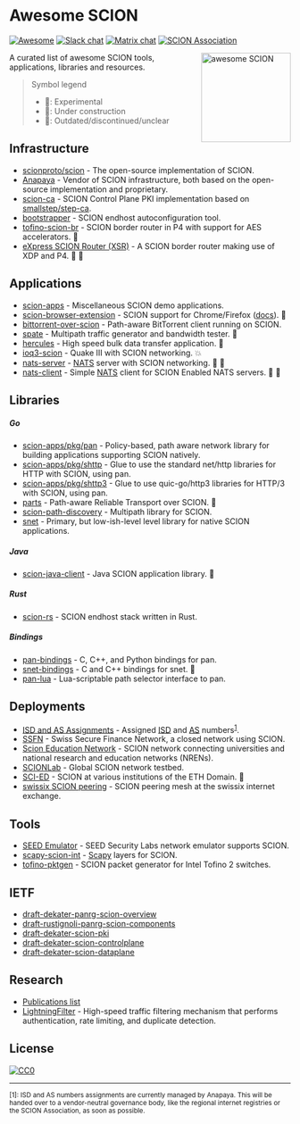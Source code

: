 # Awesome SCION

[![Awesome](https://cdn.rawgit.com/sindresorhus/awesome/d7305f38d29fed78fa85652e3a63e154dd8e8829/media/badge.svg)](https://github.com/sindresorhus/awesome)
[![Slack chat](https://img.shields.io/badge/chat%20on-slack-blue?logo=slack)](https://scionproto.slack.com)
[![Matrix chat](https://img.shields.io/badge/chat%20on-matrix-blue?logo=matrix)](https://matrix.to/#/#scion:matrix.scion.org)
[![SCION Association](https://img.shields.io/badge/SCION-Association-white)](https://www.scion.org)

<a href="https://www.scion.org"><img src="awesome-scion-logo.png" height="160" align="right" alt="awesome SCION"></a>

A curated list of awesome SCION tools, applications, libraries and resources.

> Symbol legend
> - :wrench:: Experimental
> - :construction:: Under construction
> - :broom:: Outdated/discontinued/unclear

## Infrastructure
- [scionproto/scion](https://github.com/scionproto/scion) - The open-source implementation of SCION.
- [Anapaya](https://www.anapaya.net) - Vendor of SCION infrastructure, both based on the open-source implementation and proprietary.
- [scion-ca](https://github.com/netsys-lab/scion-ca) - SCION Control Plane PKI implementation based on [smallstep/step-ca](https://github.com/smallstep/certificates).
- [bootstrapper](https://github.com/netsec-ethz/bootstrapper) - SCION endhost autoconfiguration tool.
- [tofino-scion-br](https://github.com/netsys-lab/scion-p4/tree/main/tofino-scion-br) - SCION border router in P4 with support for AES accelerators. :wrench:
- [eXpress SCION Router (XSR)](https://github.com/netsys-lab/express-scion-router) - A SCION border router making use of XDP and P4. :wrench: :construction:

## Applications
- [scion-apps](https://github.com/netsec-ethz/scion-apps) - Miscellaneous SCION demo applications.
- [scion-browser-extension](https://github.com/netsys-lab/scion-browser-extensions) - SCION support for Chrome/Firefox ([docs](https://docs.scionlab.org/content/apps/scion-browser.html)). :wrench:
- [bittorrent-over-scion](https://github.com/netsys-lab/bittorrent-over-scion) - Path-aware BitTorrent client running on SCION.
- [spate](https://github.com/netsys-lab/scion-apps/tree/tool/spate-bpf/spate) - Multipath traffic generator and bandwidth tester. :wrench:
- [hercules](https://github.com/netsec-ethz/hercules) - High speed bulk data transfer application. :wrench:
- [ioq3-scion](https://github.com/lschulz/ioq3-scion) - Quake III with SCION networking. :boom:
- [nats-server](https://github.com/MartincoitNetworks/nats-server) - [NATS](https://nats.io/) server with SCION networking. :wrench: :construction:
- [nats-client](https://github.com/MartincoitNetworks/scion-nats.go) - Simple [NATS](https://nats.io/) client for SCION Enabled NATS servers. :wrench: :construction:

## Libraries

##### Go
- [scion-apps/pkg/pan](https://pkg.go.dev/github.com/netsec-ethz/scion-apps/pkg/pan) - Policy-based, path aware network library for building applications supporting SCION natively.
- [scion-apps/pkg/shttp](https://pkg.go.dev/github.com/netsec-ethz/scion-apps/pkg/shttp) - Glue to use the standard net/http libraries for HTTP with SCION, using pan.
- [scion-apps/pkg/shttp3](https://pkg.go.dev/github.com/netsec-ethz/scion-apps/pkg/shttp3) - Glue to use quic-go/http3 libraries for HTTP/3 with SCION, using pan.
- [parts](https://github.com/netsys-lab/parts) - Path-aware Reliable Transport over SCION. :wrench:
- [scion-path-discovery](https://github.com/netsys-lab/scion-path-discovery) - Multipath library for SCION.
- [snet](https://pkg.go.dev/github.com/scionproto/scion/pkg/snet) - Primary, but low-ish-level level library for native SCION applications.

##### Java
- [scion-java-client](https://github.com/netsec-ethz/scion-java-client) - Java SCION application library. :construction:

##### Rust
- [scion-rs](https://github.com/MystenLabs/scion-rs) - SCION endhost stack written in Rust.

##### Bindings
- [pan-bindings](https://github.com/lschulz/pan-bindings) - C, C++, and Python bindings for pan.
- [snet-bindings](https://github.com/lschulz/snet-bindings) - C and C++ bindings for snet. :wrench:
- [pan-lua](https://github.com/netsys-lab/pan-lua) - Lua-scriptable path selector interface to pan.

## Deployments
- [ISD and AS Assignments](https://docs.anapaya.net/en/latest/resources/isd-as-assignments/) - Assigned [ISD](https://docs.scion.org/en/latest/glossary.html#term-ISD) and [AS](https://docs.scion.org/en/latest/glossary.html#term-AS) numbers<sup>[1](#footnonte-isd-as-assignment)</sup>.
- [SSFN](https://www.six-group.com/de/products-services/banking-services/ssfn.html) - Swiss Secure Finance Network, a closed network using SCION.
- [Scion Education Network](https://sciera.readthedocs.io/en/latest/index.html) - SCION network connecting universities and national research and education networks (NRENs).
- [SCIONLab](https://www.scionlab.org) - Global SCION network testbed.
- [SCI-ED](https://scied.scion-architecture.net/) - SCION at various institutions of the ETH Domain. :broom:
- [swissix SCION peering](https://www.swissix.ch/services/scion-peering-mesh/scion-peering-participants/) - SCION peering mesh at the swissix internet exchange.

## Tools
- [SEED Emulator](https://github.com/seed-labs/seed-emulator/tree/master/examples/scion) - SEED Security Labs network emulator supports SCION.
- [scapy-scion-int](https://github.com/lschulz/scapy-scion-int) - [Scapy](https://scapy.net/) layers for SCION.
- [tofino-pktgen](https://github.com/netsys-lab/scion-p4/tree/main/tofino-pktgen) - SCION packet generator for Intel Tofino 2 switches.

## IETF
- [draft-dekater-panrg-scion-overview](https://datatracker.ietf.org/doc/draft-dekater-panrg-scion-overview/)
- [draft-rustignoli-panrg-scion-components](https://datatracker.ietf.org/doc/draft-rustignoli-panrg-scion-components/)
- [draft-dekater-scion-pki](https://datatracker.ietf.org/doc/draft-dekater-scion-pki/)
- [draft-dekater-scion-controlplane](https://datatracker.ietf.org/doc/draft-dekater-scion-controlplane/)
- [draft-dekater-scion-dataplane](https://datatracker.ietf.org/doc/draft-dekater-scion-dataplane/)

## Research
- [Publications list](https://scion-architecture.net/pages/publications/)
- [LightningFilter](https://github.com/netsec-ethz/lightning-filter) - High-speed traffic filtering mechanism that performs authentication, rate limiting, and duplicate detection.

## License

[![CC0](https://i.creativecommons.org/p/zero/1.0/88x31.png)](https://creativecommons.org/publicdomain/zero/1.0/)

-------
<sub><a name="footnonte-isd-as-assignment">[1]</a>: ISD and AS numbers assignments are currently managed by Anapaya. This will be handed over to a vendor-neutral governance body, like the regional internet registries or the SCION Association, as soon as possible.</sub>
